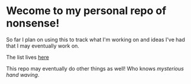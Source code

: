 # Wecome to my personal repo of nonsense!

So far I plan on using this to track what I'm working on and ideas I've had that I may eventually work on.

The list lives [here](https://github.com/yaahc/yaahc/issues/1)

This repo may eventually do other things as well! Who knows *mysterious hand waving*.
